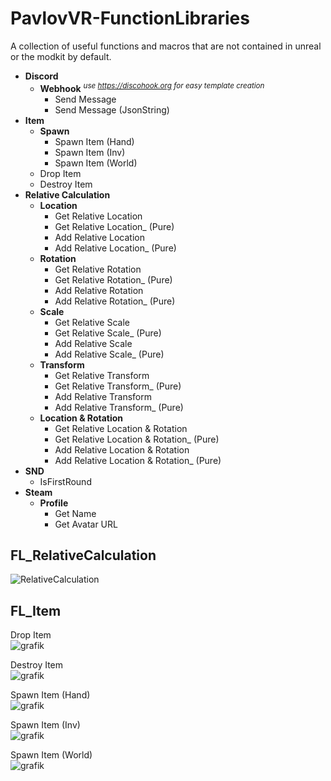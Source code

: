# PavlovVR-FunctionLibraries
A collection of useful functions and macros that are not contained in unreal or the modkit by default.



- **Discord**
  - **Webhook** <sup>*use https://discohook.org for easy template creation*</sup>
    - Send Message
    - Send Message (JsonString)
- **Item**
  - **Spawn**
    - Spawn Item (Hand)
    - Spawn Item (Inv)
    - Spawn Item (World)
  - Drop Item
  - Destroy Item
- **Relative Calculation**
  - **Location**
    - Get Relative Location
    - Get Relative Location_ (Pure)
    - Add Relative Location
    - Add Relative Location_ (Pure)
  - **Rotation**
    - Get Relative Rotation
    - Get Relative Rotation_ (Pure)
    - Add Relative Rotation
    - Add Relative Rotation_ (Pure)
  - **Scale**
    - Get Relative Scale
    - Get Relative Scale_ (Pure)
    - Add Relative Scale
    - Add Relative Scale_ (Pure)
  - **Transform**
    - Get Relative Transform
    - Get Relative Transform_ (Pure)
    - Add Relative Transform
    - Add Relative Transform_ (Pure)
  - **Location & Rotation**
    - Get Relative Location & Rotation
    - Get Relative Location & Rotation_ (Pure)
    - Add Relative Location & Rotation
    - Add Relative Location & Rotation_ (Pure)
- **SND**
  - IsFirstRound
- **Steam**
  - **Profile**
    - Get Name
    - Get Avatar URL






















## FL_RelativeCalculation
![RelativeCalculation](https://github.com/DarkAt26/PavlovVR-FunctionLibraries/assets/84019236/540aa11f-c346-4121-a141-d12bc9733778)



## FL_Item
Drop Item
<br>![grafik](https://github.com/DarkAt26/PavlovVR-Function-Macro-Libraries/assets/84019236/33d7b8e1-3248-42ce-a7f9-69c087b36426)

Destroy Item
<br>![grafik](https://github.com/DarkAt26/PavlovVR-Function-Macro-Libraries/assets/84019236/afa6bafb-4fb5-45b6-8761-2ba97f0aa18d)

Spawn Item (Hand)
<br>![grafik](https://github.com/DarkAt26/PavlovVR-Function-Macro-Libraries/assets/84019236/5e90393c-395b-4535-a476-1cc858d79380)

Spawn Item (Inv)
<br>![grafik](https://github.com/DarkAt26/PavlovVR-Function-Macro-Libraries/assets/84019236/62e04c20-902e-4957-a197-2f0f5aee0322)

Spawn Item (World)
<br>![grafik](https://github.com/DarkAt26/PavlovVR-Function-Macro-Libraries/assets/84019236/6f72a8f5-f472-4219-96ae-f901707a345e)
